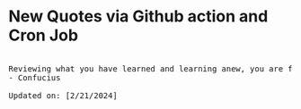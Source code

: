 # New Quotes via Github action and Cron Job

<pre>
<!-- #quote -->
Reviewing what you have learned and learning anew, you are fit to be a teacher.
- Confucius

Updated on: [2/21/2024]
<!-- #quoteEnd -->
</pre>
